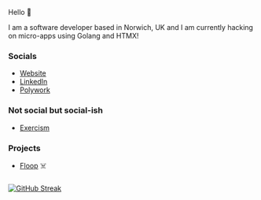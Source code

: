 Hello 👋

I am a software developer based in Norwich, UK and I am currently hacking on micro-apps using Golang and HTMX!

### Socials

* [Website](https://www.damiensedgwick.com)
* [LinkedIn](https://www.twitter.com/damiensedgwick)
* [Polywork](https://www.polywork.com/dks)

### Not social but social-ish
* [Exercism](https://exercism.org/profiles/damiensedgwick)

### Projects

* [Floop](https://github.com/damiensedgwick/floop) ☠️

###

[![GitHub Streak](https://streak-stats.demolab.com?user=damiensedgwick&hide_border=true)](https://git.io/streak-stats)
